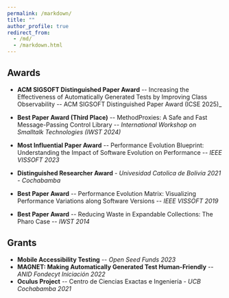 ```yaml
---
permalink: /markdown/
title: ""
author_profile: true
redirect_from: 
  - /md/
  - /markdown.html
---
```


## Awards

* **ACM SIGSOFT Distinguished Paper Award** -- Increasing the Effectiveness of Automatically Generated Tests by Improving Class Observability -- ACM SIGSOFT Distinguished Paper Award (ICSE 2025)_
  
* **Best Paper Award (Third Place)** -- MethodProxies: A Safe and Fast Message-Passing Control Library -- _International Workshop on Smalltalk Technologies (IWST 2024)_
  
* **Most Influential Paper Award** -- Performance Evolution Blueprint:  Understanding the Impact of Software Evolution on Performance -- _IEEE VISSOFT 2023_
* **Distinguished Researcher Award** - _Univesidad Catolica de Bolivia 2021 - Cochabamba_
* **Best Paper Award** -- Performance Evolution Matrix:  Visualizing Performance Variations along Software Versions -- _IEEE VISSOFT 2019_
* **Best Paper Award** -- Reducing Waste in Expandable Collections: The Pharo Case -- _IWST 2014_

## Grants
* **Mobile Accessibility Testing** -- _Open Seed Funds 2023_
* **MAGNET: Making Automatically Generated Test Human-Friendly** -- _ANID Fondecyt Iniciación 2022_
* **Oculus Project** -- Centro de Ciencias Exactas e Ingeniería - _UCB Cochabamba 2021_